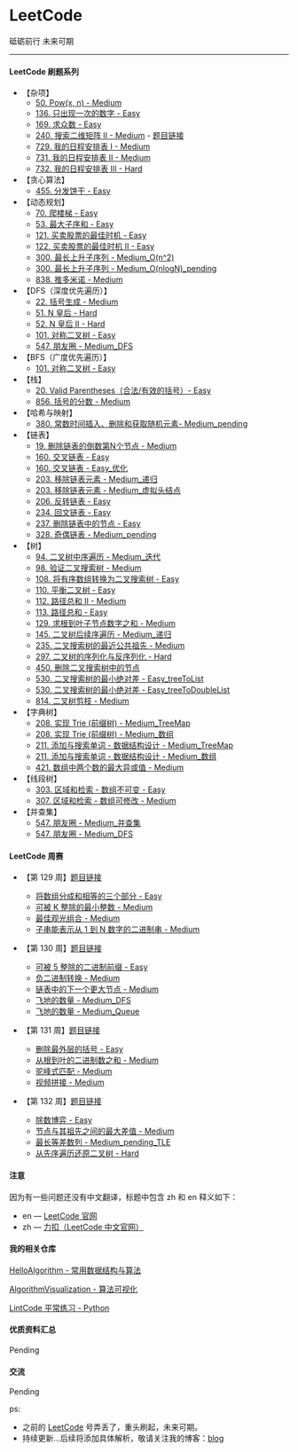 # LeetCode
砥砺前行 未来可期

---

#### LeetCode 刷题系列


- 【杂项】
    - [50. Pow(x, n) - Medium](./src/leetcode/misc/leet_zh_1106/Solution.java)
    - [136. 只出现一次的数字 - Easy](./src/leetcode/misc/leet_zh_1106/Solution.java)
    - [169. 求众数 - Easy](./src/leetcode/misc/leet_zh_1107/Solution.java)
    - [240. 搜索二维矩阵 II - Medium](./src/leetcode/misc/leet_zh_1108/Solution.java) - [题目链接](https://leetcode-cn.com/explore/interview/card/top-interview-quesitons-in-2018/261/before-you-start/1108/)
    - [729. 我的日程安排表 I - Medium](./src/leetcode/misc/leet_zh_729/MyCalendar.java)
    - [731. 我的日程安排表 II - Medium](./src/leetcode/misc/leet_zh_731/MyCalendarTwo.java)
    - [732. 我的日程安排表 III - Hard](./src/leetcode/misc/leet_zh_732/MyCalendarThree.java)
- 【贪心算法】
    - [455. 分发饼干 - Easy](./src/leetcode/greedy/leet_zh_455/Solution.java)
- 【动态规划】
    - [70. 爬楼梯 - Easy](./src/leetcode/dynamic_programming/zh_70_climbing_stairs/Solution.java)
    - [53. 最大子序和 - Easy](./src/leetcode/dynamic_programming/zh_53_maximum_subarray/Solution.java)
    - [121. 买卖股票的最佳时机 - Easy](./src/leetcode/dynamic_programming/leet_zh_121/Solution.java)
    - [122. 买卖股票的最佳时机 II - Easy](./src/leetcode/dynamic_programming/leet_zh_122/Solution.java)
    - [300. 最长上升子序列 - Medium_O(n^2)](./src/leetcode/dynamic_programming/leet_zh_300/Solution.java)
    - [300. 最长上升子序列 - Medium_O(nlogN)_pending](./src/leetcode/dynamic_programming/leet_zh_300/Solution.java)
    - [838. 推多米诺 - Medium](./src/leetcode/dynamic_programming/leet_zh_838/Solution.java)
- 【DFS（深度优先遍历）】
    - [22. 括号生成 - Medium](./src/leetcode/backtrack/leet_zh_22/Solution.java)
    - [51. N 皇后 - Hard](./src/leetcode/backtrack/zh_51_n_queens/Solution.java)
    - [52. N 皇后 II - Hard](./src/leetcode/backtrack/zh_52_n_queens/Solution.java)
    - [101. 对称二叉树 - Easy](./src/leetcode/backtrack/leet_zh_101/Solution.java)
    - [547. 朋友圈 - Medium_DFS](./src/leetcode/union_find/leet_zh_547/SolutionDFS.java)
- 【BFS（广度优先遍历）】
    - [101. 对称二叉树 - Easy](./src/leetcode/backtrack/leet_zh_22/Solution.java)
- 【栈】
    - [20. Valid Parentheses（合法/有效的括号）- Easy](./src/leetcode/stack/leet_en_20/Solution.java)
    - [856. 括号的分数 - Medium](./src/leetcode/tree/leet_zh_856/Solution2.java)
- 【哈希与映射】
    - [380. 常数时间插入、删除和获取随机元素- Medium_pending](./src/leetcode/hash_mapping/leet_zh_1164/RandomizedSet.java)
- 【链表】
    - [19. 删除链表的倒数第N个节点 - Medium](./src/leetcode/list/leet_zh_19/Solution.java)
    - [160. 交叉链表 - Easy](./src/leetcode/list/leet_zh_1149/Solution.java)
    - [160. 交叉链表 - Easy_优化](./src/leetcode/list/leet_zh_1149/Solution.java)
    - [203. 移除链表元素 - Medium_递归](./src/leetcode/list/leet_zh_203/Solution3.java)
    - [203. 移除链表元素 - Medium_虚拟头结点](./src/leetcode/list/leet_zh_203/Solution2.java)
    - [206. 反转链表 - Easy](./src/leetcode/list/leet_zh_1149/Solution.java)
    - [234. 回文链表 - Easy](./src/leetcode/list/zh_1150/Solution.java)
    - [237. 删除链表中的节点 - Easy](./src/leetcode/list/leet_zh_237/Solution.java)
    - [328. 奇偶链表 - Medium_pending](./src/leetcode/list/leet_zh_1152/Solution.java)
- 【树】
    - [94. 二叉树中序遍历 - Medium_迭代](./src/leetcode/tree/leet_zh_94/Solution.java)
    - [98. 验证二叉搜索树 - Medium](./src/leetcode/tree/leet_zh_98/Solution.java)
    - [108. 将有序数组转换为二叉搜索树 - Easy](./src/leetcode/tree/leet_zh_108/Solution.java)
    - [110. 平衡二叉树 - Easy](./src/leetcode/tree/leet_zh_110/Solution.java)
    - [112. 路径总和 II - Medium](./src/leetcode/tree/leet_zh_113/Solution.java)
    - [113. 路径总和 - Easy](./src/leetcode/tree/leet_zh_112/Solution.java)
    - [129. 求根到叶子节点数字之和 - Medium](./src/leetcode/tree/leet_zh_129/Solution.java)
    - [145. 二叉树后续序遍历 - Medium_递归](./src/leetcode/tree/leet_zh_145/Solution.java)
    - [235. 二叉搜索树的最近公共祖先 - Medium](./src/leetcode/tree/leet_zh_235/Solution.java)
    - [297. 二叉树的序列化与反序列化 - Hard](./src/leetcode/tree/leet_zh_1167/Codec.java)
    - [450. 删除二叉搜索树中的节点](./src/leetcode/tree/leet_en_450/Solution.java)
    - [530. 二叉搜索树的最小绝对差 - Easy_treeToList](./src/leetcode/tree/leet_zh_530/Solution.java)
    - [530. 二叉搜索树的最小绝对差 - Easy_treeToDoubleList](./src/leetcode/tree/leet_zh_530/Solution2.java)
    - [814. 二叉树剪枝 - Medium](./src/leetcode/tree/leet_en_450/Solution.java)
- 【字典树】
    - [208. 实现 Trie (前缀树) - Medium_TreeMap](./src/leetcode/trie/leet_zh_208/Trie.java)
    - [208. 实现 Trie (前缀树) - Medium_数组](./src/leetcode/trie/leet_zh_208/Trie2.java)
    - [211. 添加与搜索单词 - 数据结构设计 - Medium_TreeMap](./src/leetcode/trie/leet_zh_211/WordDictionary.java)
    - [211. 添加与搜索单词 - 数据结构设计 - Medium_数组](./src/leetcode/trie/leet_zh_211/WordDictionary2.java)
    - [421. 数组中两个数的最大异或值 - Medium](./src/leetcode/trie/leet_zh_421/Solution.java)
- 【线段树】
    - [303. 区域和检索 - 数组不可变 - Easy](./src/leetcode/segment/leet_zh_303/NumArray.java)
    - [307. 区域和检索 - 数组可修改 - Medium](./src/leetcode/segment/leet_zh_307/NumArray.java)
- 【并查集】
    - [547. 朋友圈 - Medium_并查集](./src/leetcode/union_find/leet_zh_547/SolutionUF.java)
    - [547. 朋友圈 - Medium_DFS](./src/leetcode/union_find/leet_zh_547/SolutionDFS.java)

#### LeetCode 周赛

- 【第 129 周】[题目链接](https://leetcode-cn.com/contest/weekly-contest-129)
    - [将数组分成和相等的三个部分 - Easy](./src/weekly_contest/th_129/leet_zh_1020/Solution.java)
    - [可被 K 整除的最小整数 - Medium](./src/weekly_contest/th_129/leet_zh_1021/Solution.java)
    - [最佳观光组合 - Medium](./src/weekly_contest/th_129/leet_zh_1022/Solution.java)
    - [子串能表示从 1 到 N 数字的二进制串 - Medium](./src/weekly_contest/th_129/leet_zh_1023/Solution.java)
- 【第 130 周】[题目链接](https://leetcode-cn.com/contest/weekly-contest-130)
    - [可被 5 整除的二进制前缀 - Easy](./src/weekly_contest/th_130/leet_zh_1029/Solution.java)
    - [负二进制转换 - Medium](./src/weekly_contest/th_130/leet_zh_1028/Solution.java)
    - [链表中的下一个更大节点 - Medium](./src/weekly_contest/th_130/leet_zh_1030/Solution.java)
    - [飞地的数量 - Medium_DFS](./src/weekly_contest/th_130/leet_zh_1031/Solution2.java)
    - [飞地的数量 - Medium_Queue](./src/weekly_contest/th_130/leet_zh_1031/Solution.java)
- 【第 131 周】[题目链接](https://leetcode-cn.com/contest/weekly-contest-131)
    - [删除最外层的括号 - Easy](./src/weekly_contest/th_131/leet_zh_5016/Solution.java)
    - [从根到叶的二进制数之和 - Medium](./src/weekly_contest/th_131/leet_zh_5017/Solution.java)
    - [驼峰式匹配 - Medium](./src/weekly_contest/th_131/leet_zh_5018/Solution.java)
    - [视频拼接 - Medium](./src/weekly_contest/th_131/leet_zh_5019/Solution3.java)

- 【第 132 周】[题目链接](https://leetcode-cn.com/contest/weekly-contest-132)
    - [除数博弈 - Easy](./src/weekly_contest/th_132/leet_zh_5024/Solution.java)
    - [节点与其祖先之间的最大差值 - Medium](./src/weekly_contest/th_132/leet_zh_5025/Solution.java)
    - [最长等差数列 - Medium_pending_TLE](./src/weekly_contest/th_132/leet_zh_5030/Solution.java)
    - [从先序遍历还原二叉树 - Hard](./src/weekly_contest/th_132/leet_zh_5031/Solution3.java)


#### 注意

因为有一些问题还没有中文翻译，标题中包含 zh 和 en 释义如下：

* en — [LeetCode 官网](https://leetcode.com/)
* zh — [力扣（LeetCode 中文官网）](https://leetcode-cn.com/)


#### 我的相关仓库

[HelloAlgorithm - 常用数据结构与算法](https://github.com/hackfengJam/HelloAlgorithm)

[AlgorithmVisualization - 算法可视化](https://github.com/hackfengJam/AlgorithmVisualization)

[LintCode 平常练习 - Python](https://github.com/hackfengJam/LintCode)

  

#### 优质资料汇总

Pending



#### 交流

Pending

ps:
- 之前的 [LeetCode](https://leetcode.com/) 号弄丢了，重头刷起，未来可期。
- 持续更新...后续将添加具体解析，敬请关注我的博客：[blog](https://github.com/hackfengJam/blog)

